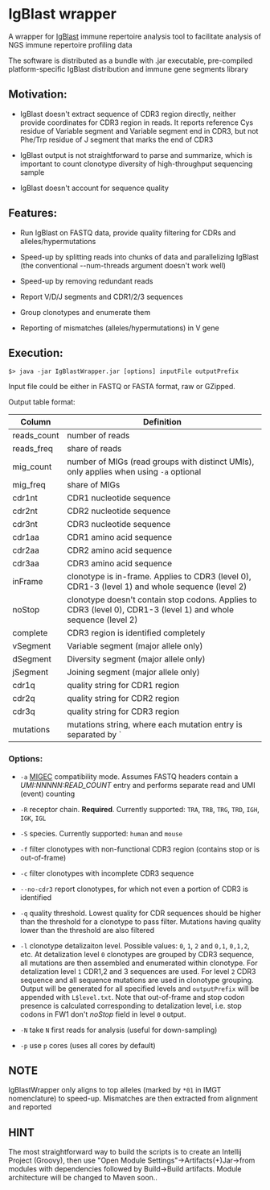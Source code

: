 #  IgBlast wrapper  

A wrapper for [IgBlast](http://www.ncbi.nlm.nih.gov/igblast/igblast.cgi) immune repertoire analysis tool to facilitate analysis of NGS immune repertoire profiling data

The software is distributed as a bundle with .jar executable, pre-compiled platform-specific IgBlast distribution and immune gene segments library


## Motivation:

- IgBlast doesn't extract sequence of CDR3 region directly, neither provide coordinates for CDR3 region in reads. It reports reference Cys residue of Variable segment and Variable segment end in CDR3, but not Phe/Trp residue of J segment that marks the end of CDR3

- IgBlast output is not straightforward to parse and summarize, which is important to count clonotype diversity of high-throughput sequencing sample

- IgBlast doesn't account for sequence quality


## Features:

- Run IgBlast on FASTQ data, provide quality filtering for CDRs and alleles/hypermutations

- Speed-up by splitting reads into chunks of data and parallelizing IgBlast (the conventional --num-threads argument doesn't work well)

- Speed-up by removing redundant reads

- Report V/D/J segments and CDR1/2/3 sequences

- Group clonotypes and enumerate them

- Reporting of mismatches (alleles/hypermutations) in V gene


## Execution:

```
$> java -jar IgBlastWrapper.jar [options] inputFile outputPrefix
```

Input file could be either in FASTQ or FASTA format, raw or GZipped.

Output table format:

Column       | Definition
-------------|-----------
reads_count  | number of reads
reads_freq   | share of reads
mig_count    | number of MIGs (read groups with distinct UMIs), only applies when using `-a` optional
mig_freq     | share of MIGs
cdr1nt       | CDR1 nucleotide sequence
cdr2nt       | CDR2 nucleotide sequence
cdr3nt       | CDR3 nucleotide sequence
cdr1aa       | CDR1 amino acid sequence
cdr2aa       | CDR2 amino acid sequence
cdr3aa       | CDR3 amino acid sequence
inFrame      | clonotype is in-frame. Applies to CDR3 (level 0), CDR1-3 (level 1) and whole sequence (level 2)
noStop       | clonotype doesn't contain stop codons. Applies to CDR3 (level 0), CDR1-3 (level 1) and whole sequence (level 2)
complete     | CDR3 region is identified completely
vSegment     | Variable segment (major allele only)
dSegment     | Diversity segment (major allele only)
jSegment     | Joining segment (major allele only)
cdr1q        | quality string for CDR1 region
cdr2q        | quality string for CDR2 region
cdr3q        | quality string for CDR3 region
mutations    | mutations string, where each mutation entry is separated by `|`. Mutation entry is provided in the following format: `reads_count:reads_freq:mig_count:mig_freq``,``nt_pos:nt_from>nt_to``,``aa_pos:aa_from>aa_to``,``region``


### Options:

* `-a` [MIGEC](https://github.com/mikessh/migec) compatibility mode. Assumes FASTQ headers contain a *UMI:NNNNN:READ_COUNT* entry and performs separate read and UMI (event) counting

* `-R` receptor chain. **Required**. Currently supported: `TRA`, `TRB`, `TRG`, `TRD`, `IGH`, `IGK`, `IGL`

* `-S` species. Currently supported: `human` and `mouse`

* `-f` filter clonotypes with non-functional CDR3 region (contains stop or is out-of-frame)

* `-c` filter clonotypes with incomplete CDR3 sequence

* `--no-cdr3` report clonotypes, for which not even a portion of CDR3 is identified

* `-q` quality threshold. Lowest quality for CDR sequences should be higher than the threshold for a clonotype to pass filter. Mutations having quality lower than the threshold are also filtered

* `-l` clonotype detalizaiton level. Possible values: `0`, `1`, `2` and `0,1`, `0,1,2`, etc. At detalization level `0` clonotypes are grouped by CDR3 sequence, all mutations are then assembled and enumerated within clonotype. For detalization level `1` CDR1,2 and 3 sequences are used. For level `2` CDR3 sequence and all sequence mutations are used in clonotype grouping. Output will be generated for all specified levels and `outputPrefix` will be appended with `L$level.txt`. Note that out-of-frame and stop codon presence is calculated corresponding to detalization level, i.e. stop codons in FW1 don't *noStop* field in level `0` output.

* `-N` take `N` first reads for analysis (useful for down-sampling)

* `-p` use `p` cores (uses all cores by default)


## NOTE

IgBlastWrapper only aligns to top alleles (marked by ```*01``` in IMGT nomenclature) to speed-up. Mismatches are then extracted from alignment and reported
 
## HINT

The most straightforward way to build the scripts is to create an Intellij Project (Groovy), then use "Open Module Settings"->Artifacts(+)Jar->from modules with dependencies followed by Build->Build artifacts. Module architecture will be changed to Maven soon..  